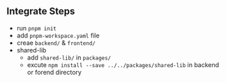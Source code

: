 ## Integrate Steps

- run `pnpm init`
- add `pnpm-workspace.yaml` file
- creae `backend/` & `frontend/`
- shared-lib
  - add `shared-lib/` in `packages/`
  - excute `npm install --save ../../packages/shared-lib` in backend or forend directory
